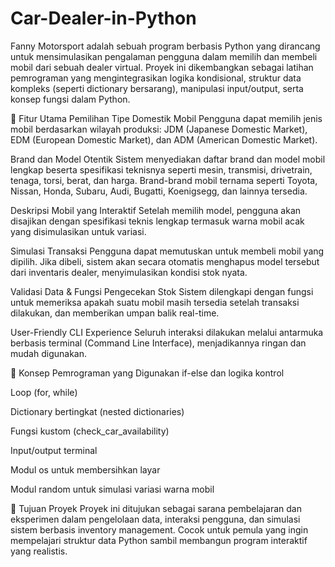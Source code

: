 # Car-Dealer-in-Python

Fanny Motorsport adalah sebuah program berbasis Python yang dirancang untuk mensimulasikan pengalaman pengguna dalam memilih dan membeli mobil dari sebuah dealer virtual. Proyek ini dikembangkan sebagai latihan pemrograman yang mengintegrasikan logika kondisional, struktur data kompleks (seperti dictionary bersarang), manipulasi input/output, serta konsep fungsi dalam Python.

🔧 Fitur Utama
Pemilihan Tipe Domestik Mobil
Pengguna dapat memilih jenis mobil berdasarkan wilayah produksi: JDM (Japanese Domestic Market), EDM (European Domestic Market), dan ADM (American Domestic Market).

Brand dan Model Otentik
Sistem menyediakan daftar brand dan model mobil lengkap beserta spesifikasi teknisnya seperti mesin, transmisi, drivetrain, tenaga, torsi, berat, dan harga. Brand-brand mobil ternama seperti Toyota, Nissan, Honda, Subaru, Audi, Bugatti, Koenigsegg, dan lainnya tersedia.

Deskripsi Mobil yang Interaktif
Setelah memilih model, pengguna akan disajikan dengan spesifikasi teknis lengkap termasuk warna mobil acak yang disimulasikan untuk variasi.

Simulasi Transaksi
Pengguna dapat memutuskan untuk membeli mobil yang dipilih. Jika dibeli, sistem akan secara otomatis menghapus model tersebut dari inventaris dealer, menyimulasikan kondisi stok nyata.

Validasi Data & Fungsi Pengecekan Stok
Sistem dilengkapi dengan fungsi untuk memeriksa apakah suatu mobil masih tersedia setelah transaksi dilakukan, dan memberikan umpan balik real-time.

User-Friendly CLI Experience
Seluruh interaksi dilakukan melalui antarmuka berbasis terminal (Command Line Interface), menjadikannya ringan dan mudah digunakan.

🧠 Konsep Pemrograman yang Digunakan
if-else dan logika kontrol

Loop (for, while)

Dictionary bertingkat (nested dictionaries)

Fungsi kustom (check_car_availability)

Input/output terminal

Modul os untuk membersihkan layar

Modul random untuk simulasi variasi warna mobil

🎯 Tujuan Proyek
Proyek ini ditujukan sebagai sarana pembelajaran dan eksperimen dalam pengelolaan data, interaksi pengguna, dan simulasi sistem berbasis inventory management. Cocok untuk pemula yang ingin mempelajari struktur data Python sambil membangun program interaktif yang realistis.
